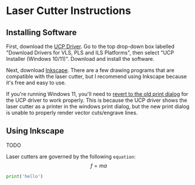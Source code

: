 # Laser Cutter Instructions

## Installing Software

First, download the [UCP Driver](https://www.ulsinc.com/support/software-downloads). Go to the top drop-down box labelled "Download Drivers for VLS, PLS and ILS Platforms", then select "UCP Installer (Windows 10/11)". Download and install the software.

Next, download [Inkscape](https://inkscape.org/). There are a few drawing programs that are compatible with the laser cutter, but I recommend using Inkscape because it's free and easy to use.

If you're running Windows 11, you'll need to [revert to the old print dialog](https://wiki.autocountsoft.com/wiki/Others:_How_to_switch_back_to_the_old_print_dialog_in_Windows_11%3F) for the UCP driver to work properly. This is because the UCP driver shows the laser cutter as a printer in the windows print dialog, but the new print dialog is unable to properly render vector cuts/engrave lines.

## Using Inkscape

TODO

Laser cutters are governed by the following `equation`:
$$f=ma$$

```python
print('hello')
```
